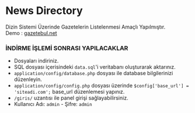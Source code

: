 # News Directory
Dizin Sistemi Üzerinde Gazetelerin Listelenmesi Amaçlı Yapılmıştır.<br />
Demo : [gazetebul.net](https://gazetebul.net)
### İNDİRME İŞLEMİ SONRASI YAPILACAKLAR

- Dosyaları indiriniz.
- SQL dosyası içerisindeki `data.sql`'i veritabanı oluşturarak aktarınız.
- `application/config/database.php` dosyası ile database bilgilerinizi düzenleyin.
- `application/config/config.php` dosyası üzerinde `$config['base_url'] = 'siteadi.com';` base_url düzenlemesi yapınız.
- `/giris/` uzantısı ile panel girişi sağlayabilirsiniz.
- Kullanıcı Adı: `admin` - Şifre: `admin`



